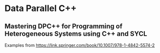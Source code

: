 # Data Parallel C++

## Mastering DPC++ for Programming of Heterogeneous Systems using C++ and SYCL

Examples from https://link.springer.com/book/10.1007/978-1-4842-5574-2
